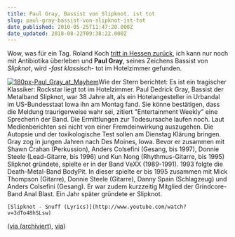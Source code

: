 ```yaml
---
title: Paul Gray, Bassist von Slipknot, ist tot
slug: paul-gray-bassist-von-slipknot-ist-tot
date_published: 2010-05-25T11:47:20.000Z
date_updated: 2018-08-22T09:38:22.000Z
---
```


Wow, was für ein Tag. Roland Koch [tritt in Hessen zurück](__GHOST_URL__/25/ministerprasident-koch-tritt-zuruck), ich kann nur noch mit Antibiotika überleben und **Paul Gray**, seines Zeichens Bassist von *Slipknot*, wird -*fast klassisch*- tot im Hotelzimmer gefunden.

[![180px-Paul_Gray_at_Mayhem](//thafaker.de/wp-content/uploads/2010/05/180px-Paul_Gray_at_Mayhem-176x300.jpg)](http://thafaker.de/wp-content/uploads/2010/05/180px-Paul_Gray_at_Mayhem.jpg)Wie der Stern berichtet: Es ist ein tragischer Klassiker: Rockstar liegt tot im Hotelzimmer. Paul Dedrick Gray, Bassist der Metalband Slipknot, war 38 Jahre alt, als ein Hotelangesteller in Urbandal im US-Bundesstaat Iowa ihn am Montag fand. Sie könne bestätigen, dass die Meldung traurigerweise wahr sei, zitiert "Entertainment Weekly" eine Sprecherin der Band. Die Ermittlungen zur Todesursache laufen noch. Laut Medienberichten sei nicht von einer Fremdeinwirkung auszugehen. Die Autopsie und der toxikologische Test sollen am Dienstag Klärung bringen. Gray zog in jungen Jahren nach Des Moines, Iowa. Bevor er zusammen mit Shawn Crahan (Perkussion), Anders Colsefini (Gesang, bis 1997), Donnie Steele (Lead-Gitarre, bis 1996) und Kun Nong (Rhythmus-Gitarre, bis 1995) Slipknot  gründete, spielte er in der Band VeXX (1989-1991). 1993 folgte die Death-Metal-Band BodyPit. In dieser spielte er bis 1995 zusammen mit Mick Thompson (Gitarre), Donnie Steele (Gitarre), Danny Spain (Schlagzeug) und Anders Colsefini (Gesang). Er war zudem kurzzeitig Mitglied der Grindcore-Band Anal Blast. Ein Jahr später gründete er Slipknot.

`[Slipknot - Snuff (Lyrics)](http://www.youtube.com/watch?v=3dTo48hSLsw)`

([via (archiviert)](http://web.archive.org/web/20100525075042/http://www.stern.de:80/lifestyle/leute/leute-von-heute-slipknot-bassist-tot-in-hotelzimmer-603334.html), [via](http://de.wikipedia.org/wiki/Paul_Dedrick_Gray))
